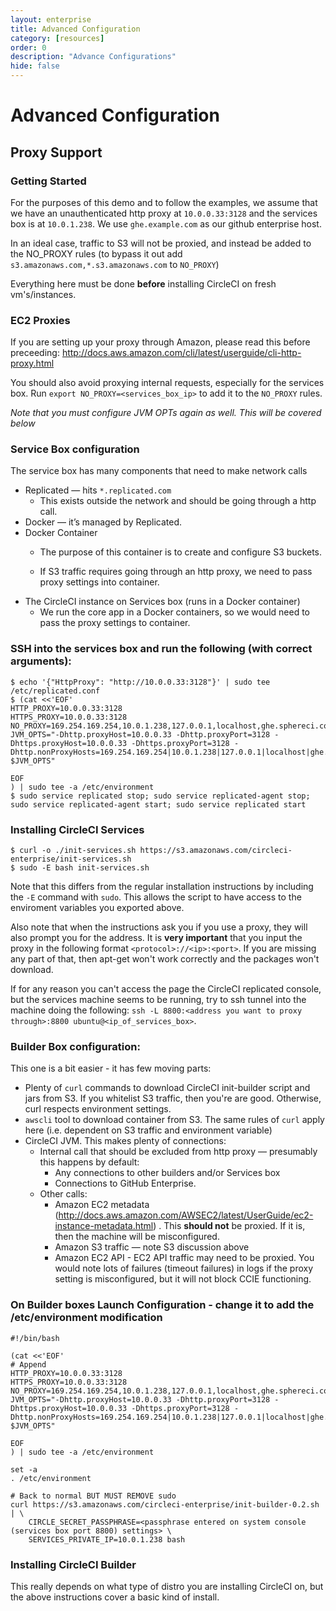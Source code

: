 ```yaml
---
layout: enterprise
title: Advanced Configuration
category: [resources]
order: 0
description: "Advance Configurations"
hide: false
---
```



# Advanced Configuration 

## Proxy Support


### Getting Started

For the purposes of this demo and to follow the examples, we assume that we have an unauthenticated http proxy at `10.0.0.33:3128` and the services box is at `10.0.1.238`. We use `ghe.example.com` as our github enterprise host.

In an ideal case, traffic to S3 will not be proxied, and instead be added to the NO_PROXY rules (to bypass it out add `s3.amazonaws.com,*.s3.amazonaws.com`  to `NO_PROXY`)

Everything here must be done **before** installing CircleCI on fresh vm's/instances.


### EC2 Proxies
If you are setting up your proxy through Amazon, please read this before preceeding: http://docs.aws.amazon.com/cli/latest/userguide/cli-http-proxy.html

You should also avoid proxying internal requests, especially for the services box. Run `export NO_PROXY=<services_box_ip>` to add it to the `NO_PROXY` rules.

*Note that you must configure JVM OPTs again as well. This will be covered below*

### Service Box configuration

The service box has many components that need to make network calls

- Replicated — hits `*.replicated.com`
  - This exists outside the network and should be going through a http call.
- Docker — it’s managed by Replicated.
- Docker Container 
  - The purpose of this container is to create and configure S3 buckets.
  
  - If S3 traffic requires going through an http proxy, we need to pass proxy settings into container.
- The CircleCI instance on Services box (runs in a Docker container)
  - We run the core app in a Docker containers, so we would need to pass the proxy settings to container.

### SSH into the services box and run the following (with correct arguments):
```
$ echo '{"HttpProxy": "http://10.0.0.33:3128"}' | sudo tee  /etc/replicated.conf
$ (cat <<'EOF'
HTTP_PROXY=10.0.0.33:3128
HTTPS_PROXY=10.0.0.33:3128
NO_PROXY=169.254.169.254,10.0.1.238,127.0.0.1,localhost,ghe.sphereci.com
JVM_OPTS="-Dhttp.proxyHost=10.0.0.33 -Dhttp.proxyPort=3128 -Dhttps.proxyHost=10.0.0.33 -Dhttps.proxyPort=3128 -Dhttp.nonProxyHosts=169.254.169.254|10.0.1.238|127.0.0.1|localhost|ghe.example.com $JVM_OPTS"

EOF
) | sudo tee -a /etc/environment
$ sudo service replicated stop; sudo service replicated-agent stop; sudo service replicated-agent start; sudo service replicated start
```
### Installing CircleCI Services 

```
$ curl -o ./init-services.sh https://s3.amazonaws.com/circleci-enterprise/init-services.sh
$ sudo -E bash init-services.sh
```

Note that this differs from the regular installation instructions by including the `-E` command with `sudo`. This allows the script to have access to the enviroment variables you exported above.

Also note that when the instructions ask you if you use a proxy, they will also prompt you for the address. It is **very important** that you input the proxy in the following format `<protocol>://<ip>:<port>`. If you are missing any part of that, then apt-get won't work correctly and the packages won't download. 

If for any reason you can't access the page the CircleCI replicated console, but the services machine seems to be running, try to ssh tunnel into the machine doing the following: `ssh -L 8800:<address you want to proxy through>:8800 ubuntu@<ip_of_services_box>`. 


### Builder Box configuration:
This one is a bit easier - it has few moving parts:

- Plenty of `curl` commands to download CircleCI init-builder script and jars from S3.  If you whitelist S3 traffic, then you're are good.  Otherwise, curl respects environment settings.
- `awscli` tool to download container from S3. The same rules of `curl` apply here (i.e. dependent on S3 traffic and environment variable)
- CircleCI JVM.  This makes plenty of connections:
  - Internal call that should be excluded from http proxy — presumably this happens by default:
    - Any connections to other builders and/or Services box
    - Connections to GitHub Enterprise.
  - Other calls:
    - Amazon EC2 metadata (http://docs.aws.amazon.com/AWSEC2/latest/UserGuide/ec2-instance-metadata.html) .  This **should not** be proxied.  If it is, then the machine will be misconfigured.
    - Amazon S3 traffic — note S3 discussion above
    - Amazon EC2 API - EC2 API traffic may need to be proxied.  You would note lots of failures (timeout failures) in logs if the proxy setting is misconfigured, but it will not block CCIE functioning.

### On Builder boxes Launch Configuration - change it to add the /etc/environment modification

```
#!/bin/bash

(cat <<'EOF'
# Append
HTTP_PROXY=10.0.0.33:3128
HTTPS_PROXY=10.0.0.33:3128
NO_PROXY=169.254.169.254,10.0.1.238,127.0.0.1,localhost,ghe.sphereci.com
JVM_OPTS="-Dhttp.proxyHost=10.0.0.33 -Dhttp.proxyPort=3128 -Dhttps.proxyHost=10.0.0.33 -Dhttps.proxyPort=3128 -Dhttp.nonProxyHosts=169.254.169.254|10.0.1.238|127.0.0.1|localhost|ghe.sphereci.com $JVM_OPTS"

EOF
) | sudo tee -a /etc/environment

set -a
. /etc/environment

# Back to normal BUT MUST REMOVE sudo
curl https://s3.amazonaws.com/circleci-enterprise/init-builder-0.2.sh | \
    CIRCLE_SECRET_PASSPHRASE=<passphrase entered on system console (services box port 8800) settings> \
    SERVICES_PRIVATE_IP=10.0.1.238 bash
```

### Installing CircleCI Builder
This really depends on what type of distro you are installing CircleCI on, but the above instructions cover a basic kind of install.